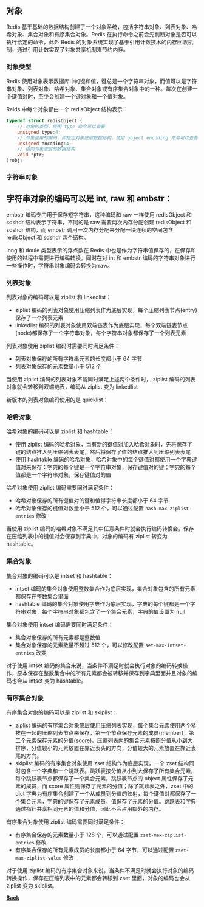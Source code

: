 ## 对象

Redis 基于基础的数据结构创建了一个对象系统，包括字符串对象、列表对象、哈希对象、集合对象和有序集合对象。Redis 在执行命令之前会先判断对象是否可以执行给定的命令，此外 Redis 的对象系统实现了基于引用计数技术的内存回收机制，通过引用计数实现了对象共享机制来节约内存。

### 对象类型

Redis 使用对象表示数据库中的键和值，键总是一个字符串对象，而值可以是字符串对象、列表对象、哈希对象、集合对象或有序集合对象中的一种。每次在创建一个键值对时，至少会创建一个键对象和一个值对象。

Reids 中每个对象都由一个 redisObject 结构表示：
```c
typedef struct redisObject {
    // 对象的类型，使用 type 命令可以查看
    unsigned type:4;
    // 对象使用的编码，即指定对象底层数据结构，使用 object encoding 命令可以查看
    unsigned encoding:4;
    // 指向对象底层的数据结构
    void *ptr;
}robj;
```

### 字符串对象

字符串对象的编码可以是 int, raw 和 embstr：
- 

embstr 编码专门用于保存短字符串，这种编码和 raw 一样使用 redisObject 和 sdshdr 结构表示字符串，不同的是 raw 需要两次内存分配创建 redisObject 和 sdshdr 结构，而 embstr 调用一次内存分配来分配一块连续的空间包含 redisObject 和 sdshdr 两个结构。

long 和 doule 类型表示的浮点数在 Redis 中也是作为字符串值保存的，在保存和使用的过程中需要进行编码转换。同时在对 int 和 embstr 编码的字符串对象进行一些操作时，字符串对象编码会转换为 raw。

### 列表对象
列表对象的编码可以是 ziplist 和 linkedlist：
- ziplist 编码的列表对象使用压缩列表作为底层实现，每个压缩列表节点(entry)保存了一个列表元素
- linkedlist 编码的列表对象使用双端链表作为底层实现，每个双端链表节点(node)都保存了一个字符串对象，每个字符串对象都保存了一个列表元素

列表对象使用 ziplist 编码时需要同时满足条件：
- 列表对象保存的所有字符串元素的长度都小于 64 字节
- 列表对象保存的元素数量小于 512 个

当使用 ziplist 编码的列表对象不能同时满足上述两个条件时， ziplist 编码的列表对象就会转移到双端链表，编码从 ziplist 变为 linkedlist

新版本的列表对象编码使用的是 quicklist：
### 哈希对象

哈希对象的编码可以是 ziplist 和 hashtable：
- 使用 ziplist 编码的哈希对象，当有新的键值对加入哈希对象时，先将保存了键的结点推入到压缩列表表尾，然后将保存了值的结点推入到压缩列表表尾
- 使用 hashtable 编码的哈希对象，哈希对象中的每个键值对都使用一个字典键值对来保存：字典的每个键是一个字符串对象，保存键值对的键；字典的每个值都是一个字符串对象，保存键值对的值

哈希对象使用 ziplist 编码需要同时满足条件：
- 哈希对象保存的所有键值对的键和值得字符串长度都小于 64 字节
- 哈希对象保存的键值对数量小于 512 个，可以通过配置 ```hash-max-ziplist-entries``` 修改

当使用 ziplist 编码的哈希对象不满足其中任意条件时就会执行编码转换会，保存在压缩列表中的键值对会保存到字典中，对象的编码有 ziplist 转变为 hashtable。

### 集合对象
集合对象的编码可以是 intset 和 hashtable：
- intset 编码的集合对象使用整数集合作为底层实现，集合对象包含的所有元素都保存在整数集合里面
- hashtable 编码的集合对象使用字典作为底层实现，字典的每个键都是一个字符串对象，每个字符串对象都包含了一个集合元素，字典的值设置为 null

集合对象使用 intset 编码需要同时满足条件：
- 集合对象保存的所有元素都是整数值
- 集合对象保存的元素数量不超过 512 个，可以修改配置 ```set-max-intset-entries``` 改变

对于使用 intset 编码的集合来说，当条件不满足时就会执行对象的编码转换操作，原本保存在整数集合中的所有元素都会被转移并保存到字典里面并且对象的编码也会从 intset 变为 hashtable。

### 有序集合对象
有序集合对象的编码可以是 ziplist 和 skiplist：
- ziplist 编码的有序集合对象底层使用压缩列表实现，每个集合元素使用两个紧挨在一起的压缩列表节点来保存，第一个节点保存元素的成员(member)，第二个元素保存元素的分值(score)。压缩列表内的集合元素按照分值从小到大排序，分值较小的元素放置在靠近表头的方向，分值较大的元素放置在靠近表尾的方向。
- skiplist 编码的有序集合对象使用 zset 结构作为底层实现，一个 zset 结构同时包含一个字典和一个跳跃表。跳跃表按分值从小到大保存了所有集合元素，每个跳跃表节点都保存了一个集合元素，跳跃表节点的 object 属性保存了元素的成员，而 score 属性则保存了元素的分值；除了跳跃表之外，zset 中的 dict 字典为有序集合创建了一个从成员到分值的映射，每个键值对都保存了一个集合元素，字典的键保存了元素成员，值保存了元素的分值。跳跃表和字典通过指针共享相同元素的值和分值，因此不会占用额外的内存。

有序集合对象使用 ziplist 编码需要同时满足条件：
- 有序集合保存的元素数量小于 128 个，可以通过配置 ```zset-max-ziplist-entries``` 修改
- 有序集合保存的所有元素成员的长度都小于 64 字节，可以通过配置 ```zset-max-ziplist-value``` 修改

对于使用 ziplist 编码的有序集合对象来说，当条件不满足时就会执行对象的编码转换操作，保存在压缩列表中的元素都会转移到 zset 里面，对象的编码也会从 ziplist 变为 skiplist。

**[Back](../)**
